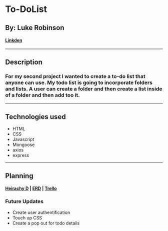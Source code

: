 # To-DoList

## By: Luke Robinson

#### [Linkden](https://www.linkedin.com/in/lukerobinson00/)
***

## Description

### For my second project I wanted to create a to-do list that anyone can use. My todo list is going to incorporate folders and lists. A user can create a folder and then create a list inside of a folder and then add too it.
***
## Technologies used

 * HTML
 * CSS
 * Javascript
 * Mongoose
 * axios
 * express
***
## Planning
#### [Heirachy D](https://lucid.app/lucidchart/78204f50-adc0-4710-8564-5b5c9d9417ab/edit?invitationId=inv_c017d499-a3be-47e2-a1de-c79fa03a8296#) | [ERD](https://lucid.app/lucidchart/78204f50-adc0-4710-8564-5b5c9d9417ab/edit?invitationId=inv_c017d499-a3be-47e2-a1de-c79fa03a8296#) | [Trello](https://trello.com/invite/b/b141FyX8/06c0bb26331d0dea73b351d0b144c9ac/project2)


### Future Updates

 * Create user authentification 
 * Touch up CSS
 * Create a pop out for todo details 